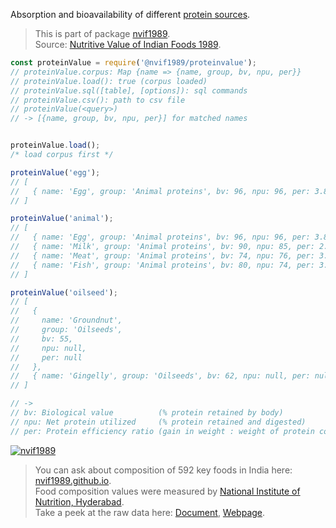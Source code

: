 Absorption and bioavailability of different [protein sources].
> This is part of package [nvif1989].<br>
> Source: [Nutritive Value of Indian Foods 1989].

```javascript
const proteinValue = require('@nvif1989/proteinvalue');
// proteinValue.corpus: Map {name => {name, group, bv, npu, per}}
// proteinValue.load(): true (corpus loaded)
// proteinValue.sql([table], [options]): sql commands
// proteinValue.csv(): path to csv file
// proteinValue(<query>)
// -> [{name, group, bv, npu, per}] for matched names


proteinValue.load();
/* load corpus first */

proteinValue('egg');
// [
//   { name: 'Egg', group: 'Animal proteins', bv: 96, npu: 96, per: 3.8 }
// ]

proteinValue('animal');
// [
//   { name: 'Egg', group: 'Animal proteins', bv: 96, npu: 96, per: 3.8 },
//   { name: 'Milk', group: 'Animal proteins', bv: 90, npu: 85, per: 2.8 },
//   { name: 'Meat', group: 'Animal proteins', bv: 74, npu: 76, per: 3.2 },
//   { name: 'Fish', group: 'Animal proteins', bv: 80, npu: 74, per: 3.5 }
// ]

proteinValue('oilseed');
// [
//   {
//     name: 'Groundnut',
//     group: 'Oilseeds',
//     bv: 55,
//     npu: null,
//     per: null
//   },
//   { name: 'Gingelly', group: 'Oilseeds', bv: 62, npu: null, per: null }
// ]

// ->
// bv: Biological value          (% protein retained by body)
// npu: Net protein utilized     (% protein retained and digested)
// per: Protein efficiency ratio (gain in weight : weight of protein consumed)
```


[![nvif1989](https://i.imgur.com/mGVou5c.png)](https://www.npmjs.com/package/nvif1989)
> You can ask about composition of 592 key foods in India here: [nvif1989.github.io].<br>
> Food composition values were measured by [National Institute of Nutrition, Hyderabad].<br>
> Take a peek at the raw data here: [Document], [Webpage].

[nvif1989]: https://www.npmjs.com/package/nvif1989
[Nutritive Value of Indian Foods 1989]: https://www.icmr.nic.in/content/nutritive-value-indian-foods-nvif-c-gopalan-b-v-rama-sastri-sc-balasubramanian-revised
[protein sources]: https://github.com/nvif1989/proteinvalue/blob/master/index.csv
[nvif1989.github.io]: https://nvif1989.github.io
[National Institute of Nutrition, Hyderabad]: https://www.nin.res.in/
[Document]: https://docs.google.com/spreadsheets/d/1xyvkD1L5oYW8KP7M0ZOgCt9vJw5r0mEXdMMnDdaizyc/edit?usp=sharing
[Webpage]: https://docs.google.com/spreadsheets/d/e/2PACX-1vQBP-lCOemaLzLVoe5BkEmybQ1kQTAt8rKv46UOSLO4bhCwhi7zQZcFSJs6v6yQWkwRYosy0LL0jGmw/pubhtml
